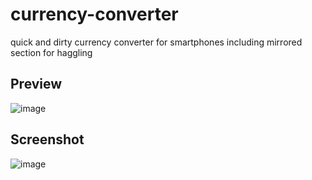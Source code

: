 # currency-converter
quick and dirty currency converter for smartphones including mirrored section for haggling

## Preview
![image](https://github.com/phkorn/currency-converter/assets/1607865/8e70c266-6a36-4189-b45a-7c4e33be7b9d)

## Screenshot
![image](https://github.com/phkorn/currency-converter/assets/1607865/8d173f5d-43f2-4529-86e6-791bfa2d4ba9)
